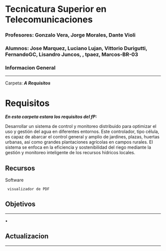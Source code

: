 # Tecnicatura Superior en Telecomunicaciones
### Profesores: Gonzalo Vera, Jorge Morales, Dante Violi  
### Alumnos: Jose Marquez, Luciano Lujan, Vittorio Durigutti, FernandoGC, Lisandro Juncos, , tpaez, Marcos-BR-03

### Informacion General
***
Carpeta: ***A Requisitos***
# Requisitos

***En esta carpeta estara los requisitos del fP:***

Desarrollar un sistema de control y monitoreo distribuido para optimizar el uso y gestión del agua en diferentes entornos. Este controlador, tipo célula, es capaz de abarcar el control general y amplio de jardines, plazas, huertas urbanas, así como grandes plantaciones agrícolas en campos rurales. El sistema se enfoca en la eficiencia y sostenibilidad del riego mediante la gestión y monitoreo inteligente de los recursos hídricos locales.  
 




## Recursos
Software 
```
 visualizador de PDF
```
## Objetivos
***
• 

## Actualizacion
***